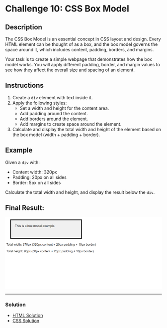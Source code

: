 # Challenge 10: CSS Box Model

## Description

The CSS Box Model is an essential concept in CSS layout and design. Every HTML element can be thought of as a box, and the box model governs the space around it, which includes content, padding, borders, and margins.

Your task is to create a simple webpage that demonstrates how the box model works. You will apply different padding, border, and margin values to see how they affect the overall size and spacing of an element.

## Instructions

1. Create a `div` element with text inside it.
2. Apply the following styles:
   - Set a width and height for the content area.
   - Add padding around the content.
   - Add borders around the element.
   - Add margins to create space around the element.
3. Calculate and display the total width and height of the element based on the box model (width + padding + border).

## Example

Given a `div` with:
- Content width: 320px
- Padding: 20px on all sides
- Border: 5px on all sides

Calculate the total width and height, and display the result below the `div`.

## Final Result:

![Final Result Image](../Images/Challenge10Result.png)

---

### Solution

- [HTML Solution](./index.html)
- [CSS Solution](./styles.css)

